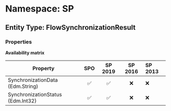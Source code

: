 # Namespace: SP

## Entity Type: FlowSynchronizationResult

### Properties

**Availability matrix**

Property | SPO | SP 2019 | SP 2016 | SP 2013
----------|:---:|:-------:|:-------:|:-------
SynchronizationData (Edm.String) | ✅ | ✅ | ❌ | ❌
SynchronizationStatus (Edm.Int32) | ✅ | ✅ | ❌ | ❌